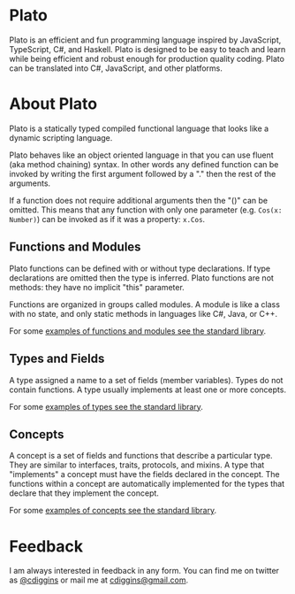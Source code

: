 # Plato

Plato is an efficient and fun programming language inspired by JavaScript, TypeScript, C#, and Haskell.
Plato is designed to be easy to teach and learn while being efficient and robust enough for 
production quality coding. Plato can be translated into C#, JavaScript, and other platforms. 

# About Plato 

Plato is a statically typed compiled functional language that looks like a dynamic scripting language. 

Plato behaves like an object oriented language in that you can use fluent (aka method chaining) syntax.
In other words any defined function can be invoked by writing the first argument followed by a "." 
then the rest of the arguments. 

If a function does not require additional arguments then the "()" can be omitted. This means that any
function with only one parameter (e.g. `Cos(x: Number)`) can be invoked as if it was a property: `x.Cos`.

## Functions and Modules

Plato functions can be defined with or without type declarations. If type declarations are omitted then the type is inferred.
Plato functions are not methods: they have no implicit "this" parameter.   

Functions are organized in groups called modules. A module is like a class with no state, and only static methods in languages like C#, Java, or C++.  

For some [examples of functions and modules see the standard library](https://github.com/cdiggins/plato/blob/main/PlatoStandardLibrary/modules.plato).

## Types and Fields

A type assigned a name to a set of fields (member variables). Types do not contain functions. A type usually implements at 
least one or more concepts. 

For some [examples of types see the standard library](https://github.com/cdiggins/plato/blob/main/PlatoStandardLibrary/types.plato).

## Concepts 

A concept is a set of fields and functions that describe a particular type. They are similar to 
interfaces, traits, protocols, and mixins. A type that "implements" a concept must have the fields 
declared in the concept. The functions within a concept are automatically implemented for the types that declare that they 
implement the concept.  

For some [examples of concepts see the standard library](https://github.com/cdiggins/plato/blob/main/PlatoStandardLibrary/concepts.plato).

# Feedback

I am always interested in feedback in any form. You can find me on twitter as [@cdiggins](https://twitter.com/cdiggins) or mail me at [cdiggins@gmail.com](mailto:cdiggins@gmail.com).
